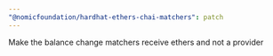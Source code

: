 ```yaml
---
"@nomicfoundation/hardhat-ethers-chai-matchers": patch
---
```


Make the balance change matchers receive ethers and not a provider
